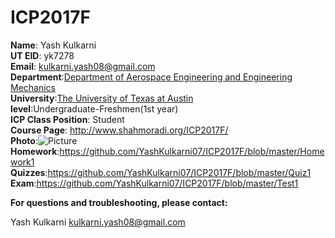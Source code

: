 # ICP2017F  
**Name**: Yash Kulkarni  
**UT EID**: yk7278  
**Email**: kulkarni.yash08@gmail.com  
**Department**:[Department of Aerospace Engineering and Engineering Mechanics](http://www.ae.utexas.edu/)  
**University**:[The University of Texas at Austin](https://www.utexas.edu/)  
**level**:Undergraduate-Freshmen(1st year)  
**ICP Class Position**: Student  
**Course Page**: http://www.shahmoradi.org/ICP2017F/  
**Photo**:![Picture](https://user-images.githubusercontent.com/31543154/30381555-573728f6-9862-11e7-8cc7-a2d791209079.jpg)  
**Homework**:https://github.com/YashKulkarni07/ICP2017F/blob/master/Homework1  
**Quizzes**:https://github.com/YashKulkarni07/ICP2017F/blob/master/Quiz1  
**Exam**:https://github.com/YashKulkarni07/ICP2017F/blob/master/Test1

**For questions and troubleshooting, please contact:**

Yash Kulkarni
kulkarni.yash08@gmail.com

